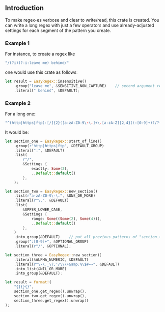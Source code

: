 ## Introduction
To make regex-es verbose and clear to write/read, this crate is created.
You can write a long regex with just a few operators and use already-adjusted settings for each segment of the pattern you create.

### Example 1
For instance, to create a regex like
```rust
"/(?i)(?-i:leave me) behind/"
```
one would use this crate as follows:
``` rust
let result = EasyRegex::insensitive()
    .group("leave me", &SENSITIVE_NON_CAPTURE)    // second argument refers to (?i) flag and (?: ...) option which together makes a (?-i: ...) pattern.
    .literal(" behind", &DEFAULT);
```

### Example 2
For a long one:
```rust
"^(http|https|ftp):[/]{2}([a-zA-Z0-9\-\.]+\.[a-zA-Z]{2,4})(:[0-9]+)?/?([a-zA-Z0-9\-\._\?,'/\\\+&amp;%\$#=~]*)"
```
It would be:
```rust
let section_one = EasyRegex::start_of_line()
    .group(r"http|https|ftp", &DEFAULT_GROUP)
    .literal(":", &DEFAULT)
    .list(
        r"/",
        &Settings {
            exactly: Some(2),
            ..Default::default()
        },
    );

let section_two = EasyRegex::new_section()
    .list(r"a-zA-Z0-9\-\.", &ONE_OR_MORE)
    .literal(r"\.", &DEFAULT)
    .list(
        &UPPER_LOWER_CASE,
        &Settings {
            range: Some((Some(2), Some(4))),
            ..Default::default()
        },
    )
    .into_group(&DEFAULT)    // put all previous patterns of "section_two" into a group as (previous patterns)
    .group(":[0-9]+", &OPTIONAL_GROUP)
    .literal(r"/", &OPTIONAL);

let section_three = EasyRegex::new_section()
    .literal(&ALPHA_NUMERIC, &DEFAULT)
    .literal(r"\-\._\?,'/\\\+&amp;%\$#=~", &DEFAULT)
    .into_list(&NIL_OR_MORE)
    .into_group(&DEFAULT);

let result = format!(
    "{}{}{}",
    section_one.get_regex().unwrap(),
    section_two.get_regex().unwrap(),
    section_three.get_regex().unwrap()
);
```